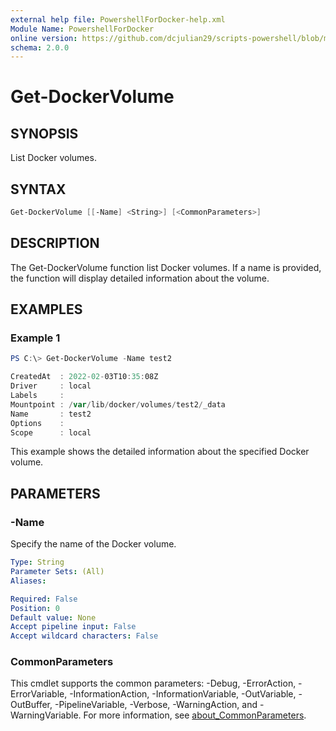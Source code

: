```yaml
---
external help file: PowershellForDocker-help.xml
Module Name: PowershellForDocker
online version: https://github.com/dcjulian29/scripts-powershell/blob/main/Modules/PowershellForDocker/docs/Get-DockerVolume.md
schema: 2.0.0
---
```


# Get-DockerVolume

## SYNOPSIS

List Docker volumes.

## SYNTAX

```powershell
Get-DockerVolume [[-Name] <String>] [<CommonParameters>]
```

## DESCRIPTION

The Get-DockerVolume function list Docker volumes. If a name is provided, the function will display detailed information about the volume.

## EXAMPLES

### Example 1

```powershell
PS C:\> Get-DockerVolume -Name test2

CreatedAt  : 2022-02-03T10:35:08Z
Driver     : local
Labels     :
Mountpoint : /var/lib/docker/volumes/test2/_data
Name       : test2
Options    :
Scope      : local
```

This example shows the detailed information about the specified Docker volume.

## PARAMETERS

### -Name

Specify the name of the Docker volume.

```yaml
Type: String
Parameter Sets: (All)
Aliases:

Required: False
Position: 0
Default value: None
Accept pipeline input: False
Accept wildcard characters: False
```

### CommonParameters

This cmdlet supports the common parameters: -Debug, -ErrorAction, -ErrorVariable, -InformationAction, -InformationVariable, -OutVariable, -OutBuffer, -PipelineVariable, -Verbose, -WarningAction, and -WarningVariable. For more information, see [about_CommonParameters](http://go.microsoft.com/fwlink/?LinkID=113216).
